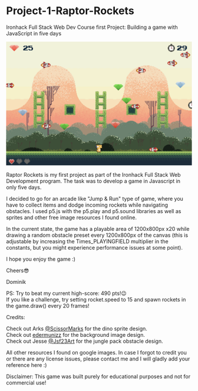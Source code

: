 # Project-1-Raptor-Rockets
Ironhack Full Stack Web Dev Course first Project: Building a game with JavaScript in five days

![alt text](raptor_rockets.png?raw=true "Raptor Rockets")

Raptor Rockets is my first project as part of the Ironhack Full Stack Web Development program. The task was to develop a game
in Javascript in only five days.

I decided to go for an arcade like "Jump & Run" type of game, where you have to collect items and dodge incoming rockets
while navigating obstacles. I used p5.js with the p5.play and p5.sound libraries as well as sprites and other free image
resources I found online.

In the current state, the game has a playable area of 1200x800px x20 while drawing a random obstacle preset every 1200x800px
of the canvas (this is adjustable by increasing the Times_PLAYINGFIELD multiplier in the constants, but you might experience
performance issues at some point).

I hope you enjoy the game :)

Cheers😎

Dominik

PS: Try to beat my current high-score: 490 pts!😉\
If you like a challenge, try setting rocket.speed to 15 and spawn rockets in the game.draw() every 20 frames!


Credits:

Check out Arks [@ScissorMarks](https://twitter.com/scissormarks "@ScissorMarks") for the dino sprite design.\
Check out [edermunizz](https://edermunizz.itch.io/free-pixel-art-hill) for the background image design.\
Check out Jesse [@Jsf23Art](https://twitter.com/Jsf23Art) for the jungle pack obstacle design.

All other resources I found on google images. In case I forgot to credit you or there are any license issues, please contact
me and I will gladly add your reference here :)

Disclaimer: This game was built purely for educational purposes and not for commercial use!

